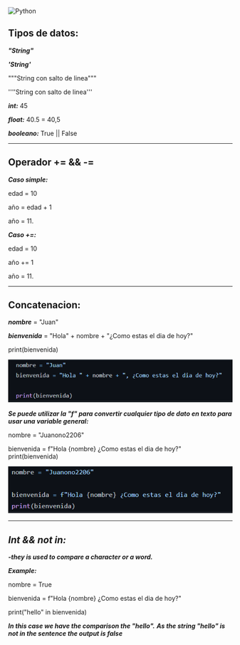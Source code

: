 ![Python](https://encrypted-tbn0.gstatic.com/images?q=tbn:ANd9GcTuvgFYmiGch3e9tzivxe0zoNnhwDlZMl3aSA&usqp=CAU)
## Tipos de datos:
***"String"***

***'String'***

"""String 
        con salto de linea"""

''''String
        con salto de linea'''

***int:*** 45

***float:*** 40.5 = 40,5

***booleano:*** True || False

---
## Operador += && -=

***Caso simple:***

edad = 10

año = edad + 1

año = 11.

***Caso +=:***

edad = 10

año += 1

año = 11.

---

## Concatenacion:
***nombre*** = "Juan"

***bienvenida*** = "Hola" + nombre + "¿Como estas el dia de hoy?"

print(bienvenida)

<img src="https://github.com/jegomezV/Python-Study/blob/master/-/images/Captura%20de%20pantalla%202023-01-23%20140210.png">

***Se puede utilizar la "f" para convertir cualquier tipo de dato en texto para usar una variable general:***

nombre = "Juanono2206"

bienvenida = f"Hola {nombre} ¿Como estas el dia de hoy?"
print(bienvenida)

<img src="https://github.com/jegomezV/Python-Study/blob/master/-/images/concat2.png?raw=true">

---
## ***Int && not in:***

***-they is used to compare a character or a word.***

***Example:***

nombre = True

bienvenida = f"Hola {nombre} ¿Como estas el dia de hoy?"

print("hello" in bienvenida)

***In this case we have the comparison the "hello".***
***As the string "hello"  is not in the sentence the output is false***

<img src="">